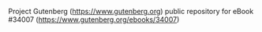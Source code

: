 Project Gutenberg (https://www.gutenberg.org) public repository for eBook #34007 (https://www.gutenberg.org/ebooks/34007)
